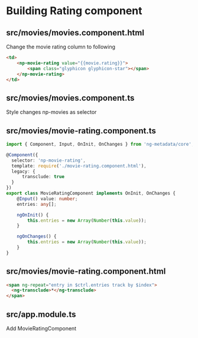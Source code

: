 # Building Rating component

## src/movies/movies.component.html
Change the movie rating column to following
```html
<td>
    <np-movie-rating value="{{movie.rating}}">
        <span class="glyphicon glyphicon-star"></span>
    </np-movie-rating>
</td>
```

## src/movies/movies.component.ts
Style changes
np-movies as selector

## src/movies/movie-rating.component.ts
```ts
import { Component, Input, OnInit, OnChanges } from 'ng-metadata/core';

@Component({
  selector: 'np-movie-rating',
  template: require('./movie-rating.component.html'),
  legacy: {
      transclude: true
  }
})
export class MovieRatingComponent implements OnInit, OnChanges {
    @Input() value: number;
    entries: any[];

    ngOnInit() {
        this.entries = new Array(Number(this.value));
    }

    ngOnChanges() {
        this.entries = new Array(Number(this.value));
    }
}
```

## src/movies/movie-rating.component.html
```html
<span ng-repeat="entry in $ctrl.entries track by $index">
  <ng-transclude>*</ng-transclude>
</span>
```

## src/app.module.ts
Add MovieRatingComponent 
